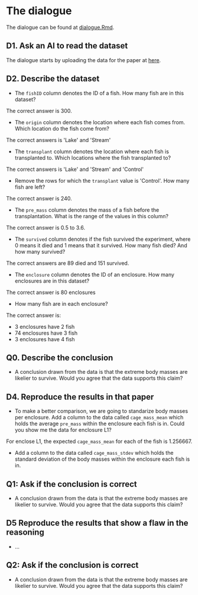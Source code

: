 # The dialogue

The dialogue can be found at [dialogue.Rmd](dialogue.Rmd).

## D1. Ask an AI to read the dataset

The dialogue starts by uploading the data for the paper
at [here](https://github.com/richelbilderbeek/Bolnick_and_Stutz_2017/blob/master/Bolnick_traits.txt).

## D2. Describe the dataset

- The `fishID` column denotes the ID of a fish. How many fish are in this dataset?

The correct answer is 300.

- The `origin` column denotes the location where each fish comes from.
  Which location do the fish come from?

The correct answers is 'Lake' and 'Stream'

- The `transplant` column denotes the location where each fish is transplanted
  to.
  Which locations where the fish transplanted to?

The correct answers is 'Lake' and 'Stream' and 'Control'

- Remove the rows for which the `transplant` value is 'Control'. How
  many fish are left?

The correct answer is 240.

- The `pre_mass` column denotes the mass of a fish before the transplantation.
  What is the range of the values in this column?

The correct answer is 0.5 to 3.6.

- The `survived` column denotes if the fish survived the experiment,
  where 0 means it died and 1 means that it survived.
  How many fish died? And how many survived?

The correct answers are 89 died and 151 survived.

- The `enclosure` column denotes the ID of an enclosure.
  How many enclosures are in this dataset?

The correct answer is 80 enclosures

- How many fish are in each enclosure?

The correct answer is:
- 3 enclosures have 2 fish
- 74 enclosures have 3 fish 
- 3 enclosures have 4 fish 

## **Q0**. Describe the conclusion

- A conclusion drawn from the data
  is that the extreme body masses
  are likelier to survive. Would you agree that the data supports
  this claim?

## D4. Reproduce the results in that paper

- To make a better comparison, we are going to standarize
  body masses per enclosure. Add a column to the
  data called `cage_mass_mean` which holds the average
  `pre_mass` within the enclosure each fish is in.
  Could you show me the data for enclosure L1?

For enclose L1, the expected  `cage_mass_mean` 
for each of the fish is 1.256667.

- Add a column to the
  data called `cage_mass_stdev` which holds the standard
  deviation of the body masses within
  the enclosure each fish is in.
  
  

## **Q1**: Ask if the conclusion is correct

- A conclusion drawn from the data
  is that the extreme body masses
  are likelier to survive. Would you agree that the data supports
  this claim?


## D5 Reproduce the results that show a flaw in the reasoning

- ...

## **Q2**: Ask if the conclusion is correct

- A conclusion drawn from the data
  is that the extreme body masses
  are likelier to survive. Would you agree that the data supports
  this claim?
